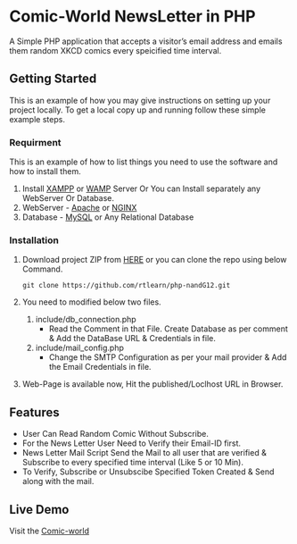 # Comic-World NewsLetter in PHP
A Simple PHP application that accepts a visitor’s email address and emails them random XKCD comics every speicified time interval.

## Getting Started
This is an example of how you may give instructions on setting up your project locally. To get a local copy up and running follow these simple example steps.

### Requirment
This is an example of how to list things you need to use the software and how to install them.
1. Install [XAMPP](https://www.apachefriends.org/download.html) or [WAMP](https://www.wampserver.com/en/#download-wrapper) Server Or You can Install separately any WebServer Or Database.
1. WebServer - [Apache](https://httpd.apache.org/download.cgi) or [NGINX](http://nginx.org/en/download.html)
1. Database - [MySQL](https://www.mysql.com/downloads/) or Any Relational Database

### Installation
1. Download project ZIP from [HERE](https://github.com/rtlearn/php-nandG12/archive/refs/heads/master.zip) or you can clone the repo using below Command.
   ```
   git clone https://github.com/rtlearn/php-nandG12.git
   ```
1. You need to modified below two files.
   1. include/db_connection.php
      - Read the Comment in that File. Create Database as per comment & Add the DataBase URL & Credentials in file. 
   1. include/mail_config.php
      - Change the SMTP Configuration as per your mail provider & Add the Email Credentials in file.

1. Web-Page is available now, Hit the published/Loclhost URL in Browser.

## Features
- User Can Read Random Comic Without Subscribe.
- For the News Letter User Need to Verify their Email-ID first.
- News Letter Mail Script Send the Mail to all user that are verified & Subscribe to every specified time interval (Like 5 or 10 Min).
- To Verify, Subscribe or Unsubscibe Specified Token Created & Send along with the mail.  

## Live Demo
Visit the [Comic-world](https://comic-world.herokuapp.com/)